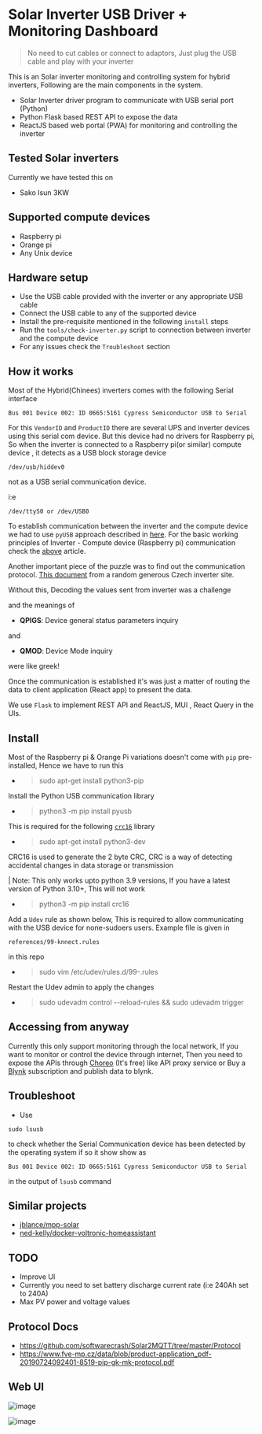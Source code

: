 # Solar Inverter USB Driver + Monitoring Dashboard

> No need to cut cables or connect to adaptors, Just plug the USB cable and play with your inverter

This is an Solar inverter monitoring and controlling system for hybrid inverters, Following are the main components in the system.
- Solar Inverter driver program to communicate with USB serial port (Python)
- Python Flask based REST API to expose the data
- ReactJS based web portal (PWA) for monitoring and controlling the inverter
## Tested Solar inverters

Currently we have tested this on

- Sako Isun 3KW

## Supported compute devices

- Raspberry pi
- Orange pi
- Any Unix device

## Hardware setup

- Use the USB cable provided with the inverter or any appropriate USB cable
- Connect the USB cable to any of the supported device
- Install the pre-requisite mentioned in the following `install` steps
- Run the `tools/check-inverter.py` script to connection between inverter and the compute device 
- For any issues check the `Troubleshoot` section

## How it works

Most of the Hybrid(Chinees) inverters comes with the following Serial interface
```
Bus 001 Device 002: ID 0665:5161 Cypress Semiconductor USB to Serial
```
For this `VendorID` and `ProductID` there are several UPS and inverter devices using this serial com device. But this device had no drivers for Raspberry pi, So when the inverter is connected to a Raspberry pi(or similar) compute device , it detects as a USB block storage device
```
/dev/usb/hiddev0
```

not as a USB serial communication device.

i:e 

```
/dev/ttyS0 or /dev/USB0
```

To establish communication between the inverter and the compute device we had to use `pyUSB` approach described in [here](http://allican.be/blog/2017/01/28/reverse-engineering-cypress-serial-usb.html). For the basic working principles of Inverter - Compute device (Raspberry pi) communication check the [above](http://allican.be/blog/2017/01/28/reverse-engineering-cypress-serial-usb.html) article.

Another important piece of the puzzle was to find out the communication protocol.
[This document](https://www.fve-mp.cz/data/blob/product-application_pdf-20190724092401-8519-pip-gk-mk-protocol.pdf) from a random generous Czech inverter site.

Without this, Decoding the values sent from inverter was a challenge

and the meanings of 
- **QPIGS**<cr>: Device general status parameters inquiry

and 

- **QMOD**<cr>: Device Mode inquiry

were like greek!

Once the communication is established it's was just a matter of routing the data to client application (React app) to present the data.

We use `Flask` to implement REST API and ReactJS, MUI , React Query in the UIs.

## Install
Most of the Raspberry pi & Orange Pi variations doesn't come with `pip` pre-installed, Hence we have to run this 
- > sudo apt-get install python3-pip

Install the Python USB communication library
- > python3 -m pip install pyusb

This is required for the following [`crc16`](https://pypi.org/project/crc16/) library

- > sudo apt-get install python3-dev

CRC16 is used to generate the 2 byte CRC, CRC is a way of detecting accidental changes in data storage or transmission

| Note: This only works upto python 3.9 versions, If you have a latest version of Python 3.10+, This will not work

- > python3 -m pip install crc16 

Add a `Udev` rule as shown below, This is required to allow communicating with the USB device for none-sudoers users. Example file is given in 
```
references/99-knnect.rules
```
in this repo
- > sudo vim /etc/udev/rules.d/99-<any-name>.rules

Restart the Udev admin to apply the changes
- > sudo udevadm control --reload-rules && sudo udevadm trigger

## Accessing from anyway

Currently this only support monitoring through the local network, If you want to monitor or control the device through internet, Then you need to expose the APIs through [Choreo](https://console.choreo.dev/) (It's free) like API proxy service or  Buy a [Blynk](https://blynk.io/) subscription and publish data to blynk.
## Troubleshoot

- Use
```
sudo lsusb
```
to check whether the Serial Communication device has been detected by the operating system
if so it show show as
```
Bus 001 Device 002: ID 0665:5161 Cypress Semiconductor USB to Serial
```
in the output of `lsusb` command 

## Similar projects

- [jblance/mpp-solar](https://github.com/jblance/mpp-solar)
- [ned-kelly/docker-voltronic-homeassistant](https://github.com/ned-kelly/docker-voltronic-homeassistant)


## TODO

- Improve UI
- Currently you need to set battery discharge current rate (i:e 240Ah set to 240A)
- Max PV power and voltage values
  
## Protocol Docs
  - https://github.com/softwarecrash/Solar2MQTT/tree/master/Protocol
  - https://www.fve-mp.cz/data/blob/product-application_pdf-20190724092401-8519-pip-gk-mk-protocol.pdf

## Web UI

![image](https://user-images.githubusercontent.com/3313885/175807616-ec4f8009-abb0-4b6c-b4dd-acd381cafef1.png)

![image](https://user-images.githubusercontent.com/3313885/175807635-b5fb3409-b65b-48ea-9fd4-d46559e25883.png)
